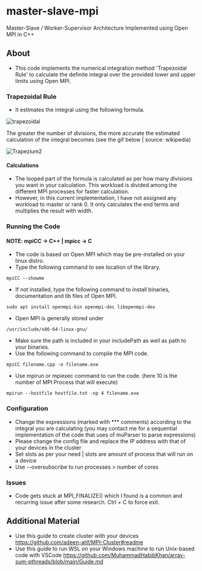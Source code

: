 # master-slave-mpi
Master-Slave / Worker-Supervisor Architecture Implemented using Open MPI in C++

## About
- This code implements the numerical integration method 'Trapezoidal Rule' to calculate the definite integral over the provided lower and upper limits using Open MPI.

### Trapezoidal Rule
- It estimates the integral using the following formula.

![trapezoidal](https://github.com/MuhammadHabibKhan/master-slave-mpi/assets/92048010/58579405-6d6d-45d6-9f6c-9c287f5ba186) &nbsp;

The greater the number of divisions, the more accurate the estimated calculation of the integral becomes (see the gif below | source: wikipedia)

![Trapezium2](https://github.com/MuhammadHabibKhan/master-slave-mpi/assets/92048010/a785ac3d-f084-4c5b-a2f8-6696bc3a94f7)

#### Calculations
- The looped part of the formula is calculated as per how many divisions you want in your calculation. This workload is divided among the different MPI processes for faster calculation. 
- However, in this current implementation, I have not assigned any workload to master or rank 0. It only calculates the end terms and multiplies the result with width.

### Running the Code

#### NOTE: mpiCC -> C++ | mpicc -> C

- The code is based on Open MPI which may be pre-installed on your linux distro.
- Type the following command to see location of the library.
```
mpiCC --showme
```
- If not installed, type the following command to install binaries, documentation and lib files of Open MPI.
```
sudo apt install openmpi-bin openmpi-doc libopenmpi-dev
```
- Open MPI is generally stored under
```
/usr/include/x86-64-linux-gnu/
```
- Make sure the path is included in your includePath as well as path to your binaries.
- Use the following command to compile the MPI code.
```
mpiCC filename.cpp -o filename.exe
```
- Use mpirun or mpiexec command to run the code. (here 10 is the number of MPI Process that will execute)
```
mpirun --hostfile hostfile.txt -np 4 filename.exe
```

### Configuration
- Change the expressions (marked with *** comments) according to the integral you are calculating (you may contact me for a sequential implementation of the code that uses of muParser to parse expressions)
- Please change the config file and replace the IP address with that of your devices in the cluster
- Set slots as per your need | slots are amount of process that will run on a device
- Use --oversubscribe to run processes > number of cores

### Issues
- Code gets stuck at MPI_FINALIZE() which I found is a common and recurring issue after some research. Ctrl + C to force exit.

## Additional Material
- Use this guide to create cluster with your devices https://github.com/adeen-atif/MPI-Cluster#readme
- Use this guide to run WSL on your Windows machine to run Unix-based code with VSCode https://github.com/MuhammadHabibKhan/array-sum-pthreads/blob/main/Guide.md 
